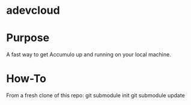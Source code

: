 adevcloud
=========

# Purpose
A fast way to get Accumulo up and running on your local machine.

# How-To
From a fresh clone of this repo: 
     git submodule init
     git submodule update




